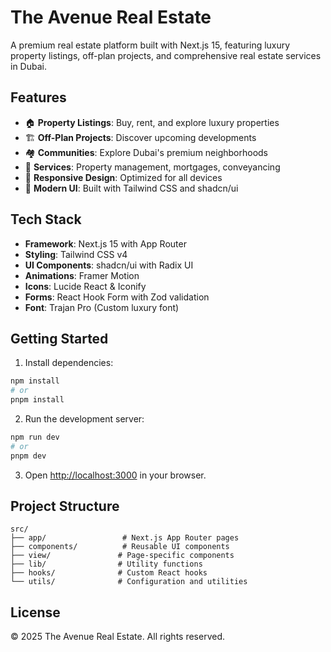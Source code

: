  # The Avenue Real Estate

A premium real estate platform built with Next.js 15, featuring luxury property listings, off-plan projects, and comprehensive real estate services in Dubai.

## Features

- 🏠 **Property Listings**: Buy, rent, and explore luxury properties
- 🏗️ **Off-Plan Projects**: Discover upcoming developments
- 🏘️ **Communities**: Explore Dubai's premium neighborhoods
- 💼 **Services**: Property management, mortgages, conveyancing
- 📱 **Responsive Design**: Optimized for all devices
- 🎨 **Modern UI**: Built with Tailwind CSS and shadcn/ui

## Tech Stack

- **Framework**: Next.js 15 with App Router
- **Styling**: Tailwind CSS v4
- **UI Components**: shadcn/ui with Radix UI
- **Animations**: Framer Motion
- **Icons**: Lucide React & Iconify
- **Forms**: React Hook Form with Zod validation
- **Font**: Trajan Pro (Custom luxury font)

## Getting Started

1. Install dependencies:
```bash
npm install
# or
pnpm install
```

2. Run the development server:
```bash
npm run dev
# or
pnpm dev
```

3. Open [http://localhost:3000](http://localhost:3000) in your browser.

## Project Structure

```
src/
├── app/                 # Next.js App Router pages
├── components/          # Reusable UI components
├── view/               # Page-specific components
├── lib/                # Utility functions
├── hooks/              # Custom React hooks
└── utils/              # Configuration and utilities
```

## License

© 2025 The Avenue Real Estate. All rights reserved.
